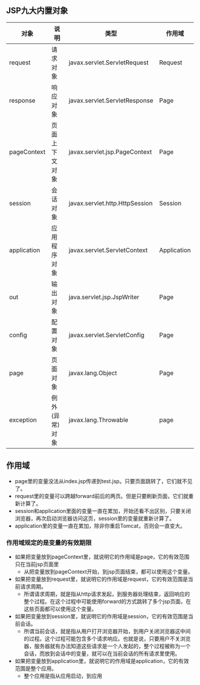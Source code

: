 ## JSP九大内置对象
|对象|说明|类型|作用域|
|-----------|-----------|-----------|-----------|
|request|请求对象|javax.servlet.ServletRequest|Request|
|response|响应对象|javax.servlet.ServletResponse|Page|
|pageContext|页面上下文对象|javax.servlet.jsp.PageContext|Page|
|session|会话对象|javax.servlet.http.HttpSession|Session|
|application|应用程序对象|javax.servlet.ServletContext|Application|
|out|输出对象|java.servlet.jsp.JspWriter|Page|
|config|配置对象|javax.servlet.ServletConfig|Page|
|page|页面对象|javax.lang.Object|Page|
|exception|例外(异常)对象|javax.lang.Throwable|page|

## 作用域
- page里的变量没法从index.jsp传递到test.jsp。只要页面跳转了，它们就不见了。
- request里的变量可以跨越forward前后的两页。但是只要刷新页面，它们就重新计算了。
- session和application里面的变量一直在累加，开始还看不出区别，只要关闭浏览器，再次启动浏览器访问这页，session里的变量就重新计算了。
- application里的变量一直在累加，除非你重启Tomcat，否则会一直变大。
### 作用域规定的是变量的有效期限
- 如果把变量放到pageContext里，就说明它的作用域是page，它的有效范围只在当前jsp页面里
    - 从把变量放到pageContext开始，到jsp页面结束，都可以使用这个变量。
- 如果把变量放到request里，就说明它的作用域是request，它的有效范围是当前请求周期。
    - 所谓请求周期，就是指从http请求发起，到服务器处理结束，返回响应的整个过程。在这个过程中可能使用forward的方式跳转了多个jsp页面，在这些页面都可以使用这个变量。
- 如果把变量放到session里，就说明它的作用域是session，它的有效范围是当前会话。
    - 所谓当前会话，就是指从用户打开浏览器开始，到用户关闭浏览器这中间的过程。这个过程可能包含多个请求响应。也就是说，只要用户不关浏览器，服务器就有办法知道这些请求是一个人发起的，整个过程被称为一个会话，而放到会话中的变量，就可以在当前会话的所有请求里使用。
- 如果把变量放到application里，就说明它的作用域是application，它的有效范围是整个应用。
    - 整个应用是指从应用启动，到应用
